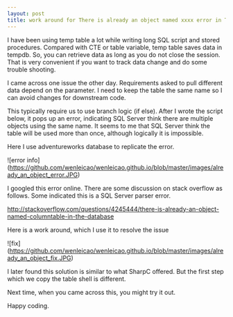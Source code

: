 ```yaml
---
layout: post
title: work around for There is already an object named xxxx error in T-SQL
---
```



I have been using temp table a lot while writing long SQL script and stored procedures. Compared with CTE or table variable, temp table saves data in tempdb. So, you can retrieve data as long as you do not close the session. 
That is very convenient if you want to track data change and do some trouble shooting.

I came across one issue the other day. Requirements asked to pull different data depend on the parameter. I need to keep the table the same name so I can avoid changes for downstream code.

This typically require us to use branch logic (if else). After I wrote the script below, it pops up an error, indicating SQL Server think there are multiple objects using the same name. It seems to me that SQL Server think the table will be used more than once, although logically it is impossible.

Here I use adventureworks database to replicate the error.

![error info] (https://github.com/wenleicao/wenleicao.github.io/blob/master/images/already_an_object_error.JPG)

I googled this error online. There are some discussion on stack overflow as follows. Some indicated this is a SQL Server parser error.  

 <http://stackoverflow.com/questions/4245444/there-is-already-an-object-named-columntable-in-the-database>

Here is a work around, which I use it to resolve the issue

![fix] (https://github.com/wenleicao/wenleicao.github.io/blob/master/images/already_an_object_fix.JPG)

I later found this solution is similar to what SharpC offered.  But the first step which we copy the table shell is different. 

Next time, when you came across this, you might try it out. 

Happy coding.




